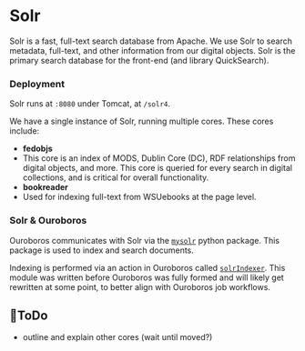 # Solr

Solr is a fast, full-text search database from Apache.  We use Solr to search metadata, full-text, and other information from our digital objects.  Solr is the primary search database for the front-end (and library QuickSearch).

### Deployment
Solr runs at `:8080` under Tomcat, at `/solr4`.  

We have a single instance of Solr, running multiple cores.  These cores include:

* **fedobjs**
 * This core is an index of MODS, Dublin Core (DC), RDF relationships from digital objects, and more.  This core is queried for every search in digital collections, and is critical for overall functionality.
* **bookreader**
 * Used for indexing full-text from WSUebooks at the page level.

### Solr & Ouroboros
Ouroboros communicates with Solr via the [`mysolr`](http://mysolr.readthedocs.io/en/latest/) python package.  This package is used to index and search documents.

Indexing is performed via an action in Ouroboros called [`solrIndexer`](https://github.com/WSULib/ouroboros/tree/master/WSUDOR_Manager/actions/solrIndexer).  This module was written before Ouroboros was fully formed and will likely get rewritten at some point, to better align with Ouroboros job workflows.


## :tomato:ToDo
* outline and explain other cores (wait until moved?)
